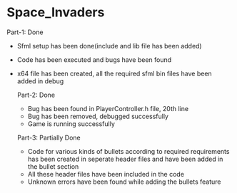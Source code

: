 # Space_Invaders

Part-1: Done
* Sfml setup has been done(include and lib file has been added)
* Code has been executed and bugs have been found
* x64 file has been created, all the required sfml bin files have been added in debug

  Part-2: Done
  * Bug has been found in PlayerController.h file, 20th line
  * Bug has been removed, debugged successfully
  * Game is running successfully

  Part-3: Partially Done
  * Code for various kinds of bullets according to required requirements has been created in seperate header files and have been added in the bullet section
  * All these header files have been included in the code
  * Unknown errors have been found while adding the bullets feature
